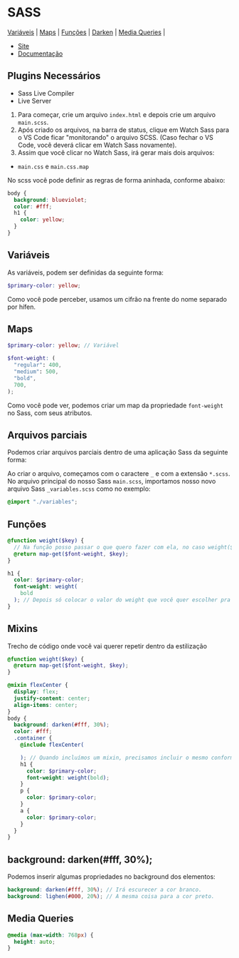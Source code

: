 # SASS

<a href="#variaveis">Variáveis</a> |
<a href="#maps">Maps</a> |
<a href="#funcoes">Funções</a> |
<a href="#dark">Darken</a> |
<a href="#media">Media Queries</a> |

- <a href="https://sass-lang.com/">Site</a>
- <a href="https://sass-lang.com/documentation">Documentação</a>

## Plugins Necessários

- Sass Live Compiler
- Live Server

1. Para começar, crie um arquivo `index.html` e depois crie um arquivo `main.scss`.
2. Após criado os arquivos, na barra de status, clique em Watch Sass para o VS Code ficar "monitorando" o arquivo SCSS. (Caso fechar o VS Code, você deverá clicar em Watch Sass novamente).
3. Assim que você clicar no Watch Sass, irá gerar mais dois arquivos:

- `main.css` e `main.css.map`

No scss você pode definir as regras de forma aninhada, conforme abaixo:

```scss
body {
  background: blueviolet;
  color: #fff;
  h1 {
    color: yellow;
  }
}
```

<h2 id="variaveis">Variáveis</h2>
As variáveis, podem ser definidas da seguinte forma:

```scss
$primary-color: yellow;
```

Como você pode perceber, usamos um cifrão na frente do nome separado por hífen.

<h2 id="maps">Maps</h2>

```scss
$primary-color: yellow; // Variável

$font-weight: (
  "regular": 400,
  "medium": 500,
  "bold",
  700,
);
```

Como você pode ver, podemos criar um map da propriedade `font-weight` no Sass, com seus atributos.

## Arquivos parciais

Podemos criar arquivos parciais dentro de uma aplicação Sass da seguinte forma:

Ao criar o arquivo, começamos com o caractere `_` e com a extensão `*.scss`.  
No arquivo principal do nosso Sass `main.scss`, importamos nosso novo arquivo Sass `_variables.scss` como no exemplo:

```scss
@import "./variables";
```

<h2 id="funcoes">Funções</h2>

```scss
@function weight($key) {
  // Na função posso passar o que quero fazer com ela, no caso weight($atributodopeso)
  @return map-get($font-weight, $key);
}

h1 {
  color: $primary-color;
  font-weight: weight(
    bold
  ); // Depois só colocar o valor do weight que você quer escolher pra usar a função
}
```

<h2>Mixins</h2>
Trecho de código onde você vai querer repetir dentro da estilização

```scss
@function weight($key) {
  @return map-get($font-weight, $key);
}

@mixin flexCenter {
  display: flex;
  justify-content: center;
  align-items: center;
}
body {
  background: darken(#fff, 30%);
  color: #fff;
  .container {
    @include flexCenter(

    ); // Quando incluímos um mixin, precisamos incluir o mesmo conforme exemplo
    h1 {
      color: $primary-color;
      font-weight: weight(bold);
    }
    p {
      color: $primary-color;
    }
    a {
      color: $primary-color;
    }
  }
}
```

<h2 id="dark">background: darken(#fff, 30%);</h2>

Podemos inserir algumas propriedades no background dos elementos:

```scss
background: darken(#fff, 30%); // Irá escurecer a cor branco.
background: lighen(#000, 20%); // A mesma coisa para a cor preto.
```

<h2 id="media">Media Queries</h2>

```scss
@media (max-width: 768px) {
  height: auto;
}
```
